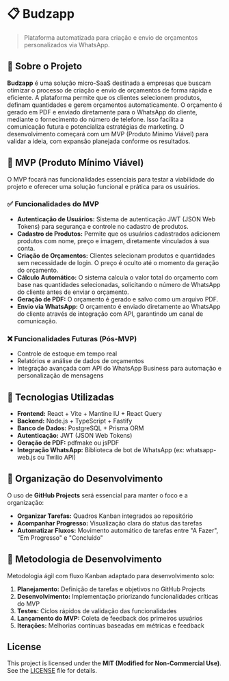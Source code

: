 # 📋 Budzapp

> Plataforma automatizada para criação e envio de orçamentos personalizados via WhatsApp.

## 📌 Sobre o Projeto

**Budzapp** é uma solução micro-SaaS destinada a empresas que buscam otimizar o processo de criação e envio de orçamentos de forma rápida e eficiente. A plataforma permite que os clientes selecionem produtos, definam quantidades e gerem orçamentos automaticamente. O orçamento é gerado em PDF e enviado diretamente para o WhatsApp do cliente, mediante o fornecimento do número de telefone. Isso facilita a comunicação futura e potencializa estratégias de marketing. O desenvolvimento começará com um MVP (Produto Mínimo Viável) para validar a ideia, com expansão planejada conforme os resultados.

## 🎯 MVP (Produto Mínimo Viável)

O MVP focará nas funcionalidades essenciais para testar a viabilidade do projeto e oferecer uma solução funcional e prática para os usuários.

### ✅ Funcionalidades do MVP

- **Autenticação de Usuários:** Sistema de autenticação JWT (JSON Web Tokens) para segurança e controle no cadastro de produtos.
- **Cadastro de Produtos:** Permite que os usuários cadastrados adicionem produtos com nome, preço e imagem, diretamente vinculados à sua conta.
- **Criação de Orçamentos:** Clientes selecionam produtos e quantidades sem necessidade de login. O preço é oculto até o momento da geração do orçamento.
- **Cálculo Automático:** O sistema calcula o valor total do orçamento com base nas quantidades selecionadas, solicitando o número de WhatsApp do cliente antes de enviar o orçamento.
- **Geração de PDF:** O orçamento é gerado e salvo como um arquivo PDF.
- **Envio via WhatsApp:** O orçamento é enviado diretamente ao WhatsApp do cliente através de integração com API, garantindo um canal de comunicação.

### ❌ Funcionalidades Futuras (Pós-MVP)

- Controle de estoque em tempo real
- Relatórios e análise de dados de orçamentos
- Integração avançada com API do WhatsApp Business para automação e personalização de mensagens

## 🚀 Tecnologias Utilizadas

- **Frontend:** React + Vite + Mantine IU + React Query
- **Backend:** Node.js + TypeScript + Fastify
- **Banco de Dados:** PostgreSQL + Prisma ORM
- **Autenticação:** JWT (JSON Web Tokens)
- **Geração de PDF:** pdfmake ou jsPDF
- **Integração WhatsApp:** Biblioteca de bot de WhatsApp (ex: whatsapp-web.js ou Twilio API)

## 📅 Organização do Desenvolvimento

O uso de **GitHub Projects** será essencial para manter o foco e a organização:

- **Organizar Tarefas:** Quadros Kanban integrados ao repositório
- **Acompanhar Progresso:** Visualização clara do status das tarefas
- **Automatizar Fluxos:** Movimento automático de tarefas entre "A Fazer", "Em Progresso" e "Concluído"

## 📌 Metodologia de Desenvolvimento

Metodologia ágil com fluxo Kanban adaptado para desenvolvimento solo:

1. **Planejamento:** Definição de tarefas e objetivos no GitHub Projects
2. **Desenvolvimento:** Implementação priorizando funcionalidades críticas do MVP
3. **Testes:** Ciclos rápidos de validação das funcionalidades
4. **Lançamento do MVP:** Coleta de feedback dos primeiros usuários
5. **Iterações:** Melhorias contínuas baseadas em métricas e feedback

## License
This project is licensed under the **MIT (Modified for Non-Commercial Use)**. See the [LICENSE](./LICENSE) file for details.
